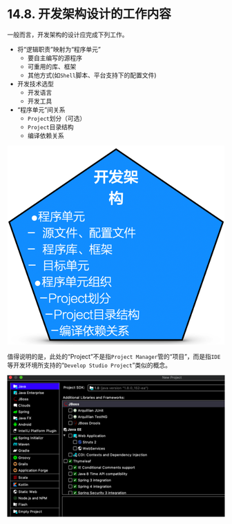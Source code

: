 # 14.8. 开发架构设计的工作内容

一般而言，开发架构的设计应完成下列工作。

- 将“逻辑职责”映射为“程序单元”
  - 要自主编写的源程序
  - 可重用的库、框架
  - 其他方式(如`Shell`脚本、平台支持下的配置文件)
- 开发技术选型
  - 开发语言
  - 开发工具
- “程序单元”间关系
  - `Project`划分（可选）
  - `Project`目录结构
  - 编译依赖关系

![开发架构的设计内容](images/开发架构的设计内容.png)

值得说明的是，此处的“Project”不是指`Project Manager`管的“项目”，而是指`IDE`等开发环境所支持的“`Develop Studio Project`”类似的概念。

![注意开发架构中“Project”的划分](images/注意开发架构中“Project”的划分.png)
